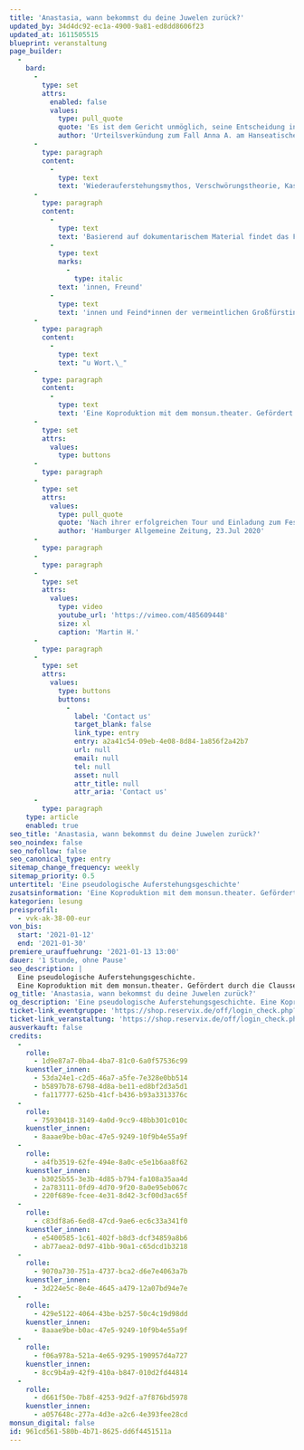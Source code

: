 ```yaml
---
title: 'Anastasia, wann bekommst du deine Juwelen zurück?'
updated_by: 34d4dc92-ec1a-4900-9a81-ed8dd8606f23
updated_at: 1611505515
blueprint: veranstaltung
page_builder:
  -
    bard:
      -
        type: set
        attrs:
          enabled: false
          values:
            type: pull_quote
            quote: 'Es ist dem Gericht unmöglich, seine Entscheidung in Kürze zu begründen. Eine auch nur annähernd vollständige Begründung füllt ein Buch. '
            author: 'Urteilsverkündung zum Fall Anna A. am Hanseatischen Oberlandesgericht Hamburg'
      -
        type: paragraph
        content:
          -
            type: text
            text: 'Wiederauferstehungsmythos, Verschwörungstheorie, Kaspar-Hauser-Geschichte: Als 1920 ein „Fräulein Unbekannt“ aus dem Berliner Landwehrkanal gezogen und in die Psychiatrie eingeliefert wird, ahnt niemand, welche spektakuläre Wendung der missglückte Selbstmordversuch nehmen wird. Bald behauptet die Unbekannte, sie sei die letzte Überlebende des Massakers an der Zarenfamilie Romanow: die Großfürstin Anastasia. Anna Anderson, wie sie sich später nennt, wird die Rolle der verkannten Zarentochter bis zum Ende ihres Lebens spielen. Jahrzehntelang beschäftigt sie sich mit Psychiatrie, Justiz, Medien und Öffentlichkeit. Die Geschichte vom armen Waisenmädchen, das sein Gedächtnis verliert, quer durch Europa flieht und eigentlich eine Prinzessin ist, fand Eingang in die Populärkultur und inspirierte Musicals, Bücher und Filme.'
      -
        type: paragraph
        content:
          -
            type: text
            text: 'Basierend auf dokumentarischem Material findet das Faszinosum um die ikonisch gewordene Geschichte der angeblichen Anastasia ihren Weg auf die Bühne. In surrealen Collagen kommen Zeugen, Wegbegleiter'
          -
            type: text
            marks:
              -
                type: italic
            text: 'innen, Freund'
          -
            type: text
            text: 'innen und Feind*innen der vermeintlichen Großfürstin z'
      -
        type: paragraph
        content:
          -
            type: text
            text: "u Wort.\_"
      -
        type: paragraph
        content:
          -
            type: text
            text: 'Eine Koproduktion mit dem monsun.theater. Gefördert durch die Claussen-Simon-Stiftung.'
      -
        type: set
        attrs:
          values:
            type: buttons
      -
        type: paragraph
      -
        type: set
        attrs:
          values:
            type: pull_quote
            quote: 'Nach ihrer erfolgreichen Tour und Einladung zum Festival Hauptsache Frei ist diese Produktion auch im Rahmen des Festivals Theater der Welt zu sehen. Zwei unterschiedliche Menschen gehen zusammen über die Grenzen.'
            author: 'Hamburger Allgemeine Zeitung, 23.Jul 2020'
      -
        type: paragraph
      -
        type: paragraph
      -
        type: set
        attrs:
          values:
            type: video
            youtube_url: 'https://vimeo.com/485609448'
            size: xl
            caption: 'Martin H.'
      -
        type: paragraph
      -
        type: set
        attrs:
          values:
            type: buttons
            buttons:
              -
                label: 'Contact us'
                target_blank: false
                link_type: entry
                entry: a2a41c54-09eb-4e08-8d84-1a856f2a42b7
                url: null
                email: null
                tel: null
                asset: null
                attr_title: null
                attr_aria: 'Contact us'
      -
        type: paragraph
    type: article
    enabled: true
seo_title: 'Anastasia, wann bekommst du deine Juwelen zurück?'
seo_noindex: false
seo_nofollow: false
seo_canonical_type: entry
sitemap_change_frequency: weekly
sitemap_priority: 0.5
untertitel: 'Eine pseudologische Auferstehungsgeschichte'
zusatsinformation: 'Eine Koproduktion mit dem monsun.theater. Gefördert durch die Claussen-Simon-Stiftung.'
kategorien: lesung
preisprofil:
  - vvk-ak-38-00-eur
von_bis:
  start: '2021-01-12'
  end: '2021-01-30'
premiere_urauffuehrung: '2021-01-13 13:00'
dauer: '1 Stunde, ohne Pause'
seo_description: |
  Eine pseudologische Auferstehungsgeschichte.
  Eine Koproduktion mit dem monsun.theater. Gefördert durch die Claussen-Simon-Stiftung.
og_title: 'Anastasia, wann bekommst du deine Juwelen zurück?'
og_description: 'Eine pseudologische Auferstehungsgeschichte. Eine Koproduktion mit dem monsun.theater. Gefördert durch die Claussen-Simon-Stiftung.'
ticket-link_eventgruppe: 'https://shop.reservix.de/off/login_check.php?vID=7337&id=8feeeafb19071a27b13d5083379d95183e9ab490f2f135faf80b2fecfc1ba00f2aba7ad8945f4a4292549eb86feddc1b&eventGrpID=322628'
ticket-link_veranstaltung: 'https://shop.reservix.de/off/login_check.php?vID=7337&id=8feeeafb19071a27b13d5083379d95183e9ab490f2f135faf80b2fecfc1ba00f2aba7ad8945f4a4292549eb86feddc1b&eventGrpID=322628&eventID=1498208'
ausverkauft: false
credits:
  -
    rolle:
      - 1d9e87a7-0ba4-4ba7-81c0-6a0f57536c99
    kuenstler_innen:
      - 53da24e1-c2d5-46a7-a5fe-7e328e0bb514
      - b5897b78-6798-4d8a-be11-ed8bf2d3a5d1
      - fa117777-625b-41cf-b436-b93a3313376c
  -
    rolle:
      - 75930418-3149-4a0d-9cc9-48bb301c010c
    kuenstler_innen:
      - 8aaae9be-b0ac-47e5-9249-10f9b4e55a9f
  -
    rolle:
      - a4fb3519-62fe-494e-8a0c-e5e1b6aa8f62
    kuenstler_innen:
      - b3025b55-3e3b-4d85-b794-fa108a35aa4d
      - 2a783111-0fd9-4d70-9f20-8a0e95eb067c
      - 220f689e-fcee-4e31-8d42-3cf00d3ac65f
  -
    rolle:
      - c83df8a6-6ed8-47cd-9ae6-ec6c33a341f0
    kuenstler_innen:
      - e5400585-1c61-402f-b8d3-dcf34859a8b6
      - ab77aea2-0d97-41bb-90a1-c65dcd1b3218
  -
    rolle:
      - 9070a730-751a-4737-bca2-d6e7e4063a7b
    kuenstler_innen:
      - 3d224e5c-8e4e-4645-a479-12a07bd94e7e
  -
    rolle:
      - 429e5122-4064-43be-b257-50c4c19d98dd
    kuenstler_innen:
      - 8aaae9be-b0ac-47e5-9249-10f9b4e55a9f
  -
    rolle:
      - f06a978a-521a-4e65-9295-190957d4a727
    kuenstler_innen:
      - 8cc9b4a9-42f9-410a-b847-010d2fd44814
  -
    rolle:
      - d661f50e-7b8f-4253-9d2f-a7f876bd5978
    kuenstler_innen:
      - a057648c-277a-4d3e-a2c6-4e393fee28cd
monsun_digital: false
id: 961cd561-580b-4b71-8625-dd6f4451511a
---
```

